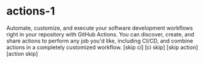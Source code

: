 # actions-1
Automate, customize, and execute your software development workflows right in your repository with GitHub Actions. You can discover, create, and share actions to perform any job you'd like, including CI/CD, and combine actions in a completely customized workflow.
[skip ci]
[ci skip]
[skip action]
[action skip]